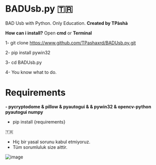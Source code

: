 # BADUsb.py 🇹🇷
BAD Usb with Python. Only Education.
**Created by TPàshà**

**How can i install?**
Open **cmd** or **Terminal**

 1- git clone https://www.github.com/TPashaxrd/BADUsb.py.git
 
 2- pip install pywin32
 
 3- cd BADUsb.py
 
 4- You know what to do.

# Requirements

**- pycryptodome & pillow & pyautogui & & pywin32 &  opencv-python pyautogui numpy**
  - pip install {requirements}

 🇹🇷 

- Hiç bir yasal sorunu kabul etmiyoruz.
- Tüm sorumluluk size aittir.


![image](https://github.com/user-attachments/assets/81a18f83-286f-4c39-99e3-e2919afd1069)

